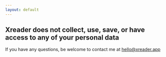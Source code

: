 ```yaml
---
layout: default
---
```


## Xreader does not collect, use, save, or have access to any of your personal data
If you have any questions, be welcome to contact me at hello@xreader.app

